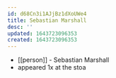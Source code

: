 ```yaml
---
id: d68Cn3i1AJjBz1dXoUWe4
title: Sebastian Marshall
desc: ''
updated: 1643723096353
created: 1643723096353
---
```



- [[person]] - Sebastian Marshall
- appeared 1x at the stoa
